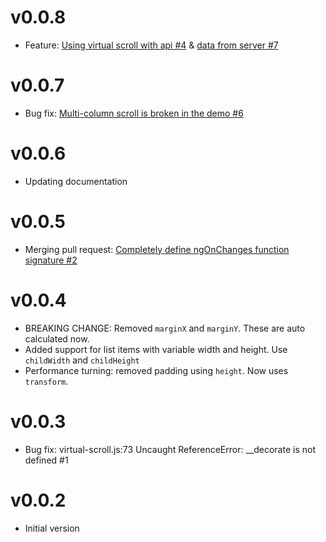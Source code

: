 
# v0.0.8

* Feature: [Using virtual scroll with api #4](https://github.com/rintoj/angular2-virtual-scroll/issues/4) & [data from server #7](https://github.com/rintoj/angular2-virtual-scroll/issues/7)

# v0.0.7

* Bug fix: [Multi-column scroll is broken in the demo #6](https://github.com/rintoj/angular2-virtual-scroll/issues/6)

# v0.0.6

* Updating documentation

# v0.0.5

* Merging pull request: [Completely define ngOnChanges function signature #2](https://github.com/rintoj/angular2-virtual-scroll/pull/2)

# v0.0.4

* BREAKING CHANGE: Removed `marginX` and `marginY`. These are auto calculated now.
* Added support for list items with variable width and height. Use `childWidth` and `childHeight`
* Performance turning: removed padding using `height`. Now uses `transform`.

# v0.0.3

* Bug fix: virtual-scroll.js:73 Uncaught ReferenceError: __decorate is not defined #1

# v0.0.2

* Initial version
